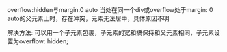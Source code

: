 overflow:hidden与margin:0 auto 当处在同一个div或overflow处于margin: 0 auto的父元素上时，存在冲突，元素无法居中，具体原因不明

解决方法:
  可以用一个子元素包裹，子元素的宽和搞保持和父元素相同，子元素设置为overflow: hidden;